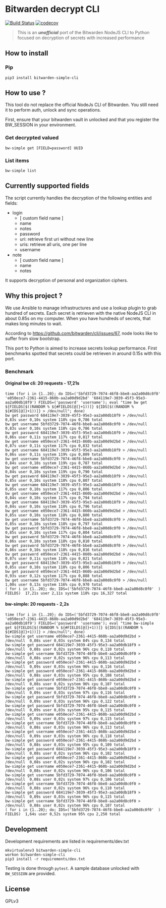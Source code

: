 # Bitwarden decrypt CLI
[![Build Status](https://travis-ci.org/mickaelperrin/bitwarden-decrypt-cli.png?branch=master)](https://travis-ci.org/mickaelperrin/bitwarden-decrypt-cli)
[![codecov](https://codecov.io/gh/mickaelperrin/bitwarden-decrypt-cli/branch/master/graph/badge.svg)](https://codecov.io/gh/mickaelperrin/bitwarden-decrypt-cli)

> This is an _**unofficial**_ port of the Bitwarden NodeJS CLI to Python 
> focused on decryption of secrets with increased performance

## How to install

### Pip
```
pip3 install bitwarden-simple-cli
```

## How to use ?

This tool do not replace the official NodeJs CLI of Bitwarden. You still need it to perform auth, unlock and sync operations.

First, ensure that your bitwarden vault in unlocked and that you register the BW_SESSION in your environment.

### Get decrypted valued
```
bw-simple get [FIELD=password] UUID
```
### List items
```
bw-simple list
```

## Currently supported fields

The script currently handles the decryption of the following entities and fields:

- login
    - [ custom field name ]
    - name
    - notes
    - password
    - uri: retrieve first uri without new line
    - uris: retrieve all uris, one per line
    - username
- note
    - [ custom field name ]
    - name
    - notes
    
It supports decryption of personal and organization ciphers.

## Why this project ?

We use Ansible to manage infrastructures and use a lookup plugin to grab hundred of secrets. Each secret is retrieven 
with the native NodeJS CLI in about 0.85s on my computer. When you have hundreds of secrets, that makes long minutes to wait.

According to https://github.com/bitwarden/cli/issues/67, node looks like to suffer from slow bootstrap.

This port to Python is aimed to increase secrets lookup performance. First benchmarks spotted that secrets could be 
retrieven in around 0.15s with this port.

### Benchmark

#### Original bw cli: 20 requests - 17,21s
```
time (for i in {1..20}; do IDS=('5bfd3729-7074-46f8-bbe8-aa2a00d8c0f0' 'e050ece7-2361-4415-860b-aa2a00d9d2bd' '684119e7-3039-45f3-95e3-aa2a00db18f9') FIELDS=('password' 'username'); eval "time bw get ${FIELDS[$((RANDOM % ${#FIELDS[@]}+1))]} ${IDS[$((RANDOM % ${#IDS[@]}+1))]} > /dev/null"; done)
bw get password 684119e7-3039-45f3-95e3-aa2a00db18f9 > /dev/null  0,83s user 0,10s system 118% cpu 0,786 total
bw get username 5bfd3729-7074-46f8-bbe8-aa2a00d8c0f0 > /dev/null  0,83s user 0,10s system 118% cpu 0,786 total
bw get password 684119e7-3039-45f3-95e3-aa2a00db18f9 > /dev/null  0,86s user 0,11s system 117% cpu 0,817 total
bw get username e050ece7-2361-4415-860b-aa2a00d9d2bd > /dev/null  0,87s user 0,11s system 117% cpu 0,832 total
bw get username 684119e7-3039-45f3-95e3-aa2a00db18f9 > /dev/null  0,86s user 0,11s system 119% cpu 0,809 total
bw get username 5bfd3729-7074-46f8-bbe8-aa2a00d8c0f0 > /dev/null  0,84s user 0,10s system 119% cpu 0,787 total
bw get username e050ece7-2361-4415-860b-aa2a00d9d2bd > /dev/null  0,84s user 0,10s system 119% cpu 0,790 total
bw get password 684119e7-3039-45f3-95e3-aa2a00db18f9 > /dev/null  0,85s user 0,10s system 118% cpu 0,807 total
bw get username 684119e7-3039-45f3-95e3-aa2a00db18f9 > /dev/null  0,85s user 0,10s system 117% cpu 0,806 total
bw get username e050ece7-2361-4415-860b-aa2a00d9d2bd > /dev/null  0,84s user 0,10s system 117% cpu 0,794 total
bw get username 684119e7-3039-45f3-95e3-aa2a00db18f9 > /dev/null  0,84s user 0,10s system 118% cpu 0,796 total
bw get username e050ece7-2361-4415-860b-aa2a00d9d2bd > /dev/null  0,85s user 0,10s system 118% cpu 0,800 total
bw get username 5bfd3729-7074-46f8-bbe8-aa2a00d8c0f0 > /dev/null  0,85s user 0,10s system 118% cpu 0,797 total
bw get password 5bfd3729-7074-46f8-bbe8-aa2a00d8c0f0 > /dev/null  0,85s user 0,10s system 117% cpu 0,804 total
bw get password 5bfd3729-7074-46f8-bbe8-aa2a00d8c0f0 > /dev/null  0,86s user 0,10s system 118% cpu 0,810 total
bw get password 5bfd3729-7074-46f8-bbe8-aa2a00d8c0f0 > /dev/null  0,86s user 0,10s system 118% cpu 0,816 total
bw get password e050ece7-2361-4415-860b-aa2a00d9d2bd > /dev/null  0,87s user 0,11s system 118% cpu 0,821 total
bw get password 684119e7-3039-45f3-95e3-aa2a00db18f9 > /dev/null  0,85s user 0,10s system 118% cpu 0,806 total
bw get password e050ece7-2361-4415-860b-aa2a00d9d2bd > /dev/null  0,93s user 0,12s system 117% cpu 0,888 total
bw get username 5bfd3729-7074-46f8-bbe8-aa2a00d8c0f0 > /dev/null  1,00s user 0,13s system 116% cpu 0,970 total
( for i in {1..20}; do; IDS=('5bfd3729-7074-46f8-bbe8-aa2a00d8c0f0'  ) FIELDS)  17,21s user 2,11s system 118% cpu 16,327 total
```


#### bw-simple: 20 requests - 2,2s

```
time (for i in {1..20}; do IDS=('5bfd3729-7074-46f8-bbe8-aa2a00d8c0f0' 'e050ece7-2361-4415-860b-aa2a00d9d2bd' '684119e7-3039-45f3-95e3-aa2a00db18f9') FIELDS=('password' 'username'); eval "time bw-simple get ${FIELDS[$((RANDOM % ${#FIELDS[@]}+1))]} ${IDS[$((RANDOM % ${#IDS[@]}+1))]} > /dev/null"; done)
bw-simple get username e050ece7-2361-4415-860b-aa2a00d9d2bd > /dev/null  0,08s user 0,03s system 84% cpu 0,134 total
bw-simple get password 684119e7-3039-45f3-95e3-aa2a00db18f9 > /dev/null  0,08s user 0,02s system 96% cpu 0,110 total
bw-simple get username 5bfd3729-7074-46f8-bbe8-aa2a00d8c0f0 > /dev/null  0,08s user 0,02s system 96% cpu 0,113 total
bw-simple get password e050ece7-2361-4415-860b-aa2a00d9d2bd > /dev/null  0,09s user 0,03s system 96% cpu 0,116 total
bw-simple get password e050ece7-2361-4415-860b-aa2a00d9d2bd > /dev/null  0,08s user 0,03s system 95% cpu 0,108 total
bw-simple get password e050ece7-2361-4415-860b-aa2a00d9d2bd > /dev/null  0,08s user 0,02s system 96% cpu 0,107 total
bw-simple get username 5bfd3729-7074-46f8-bbe8-aa2a00d8c0f0 > /dev/null  0,09s user 0,03s system 97% cpu 0,116 total
bw-simple get password 5bfd3729-7074-46f8-bbe8-aa2a00d8c0f0 > /dev/null  0,09s user 0,03s system 96% cpu 0,122 total
bw-simple get password 5bfd3729-7074-46f8-bbe8-aa2a00d8c0f0 > /dev/null  0,09s user 0,03s system 95% cpu 0,115 total
bw-simple get username e050ece7-2361-4415-860b-aa2a00d9d2bd > /dev/null  0,09s user 0,03s system 97% cpu 0,115 total
bw-simple get username 5bfd3729-7074-46f8-bbe8-aa2a00d8c0f0 > /dev/null  0,08s user 0,03s system 96% cpu 0,113 total
bw-simple get username e050ece7-2361-4415-860b-aa2a00d9d2bd > /dev/null  0,09s user 0,03s system 96% cpu 0,118 total
bw-simple get password e050ece7-2361-4415-860b-aa2a00d9d2bd > /dev/null  0,08s user 0,03s system 95% cpu 0,109 total
bw-simple get password 684119e7-3039-45f3-95e3-aa2a00db18f9 > /dev/null  0,08s user 0,02s system 96% cpu 0,102 total
bw-simple get password e050ece7-2361-4415-860b-aa2a00d9d2bd > /dev/null  0,08s user 0,02s system 96% cpu 0,102 total
bw-simple get username e050ece7-2361-4415-860b-aa2a00d9d2bd > /dev/null  0,08s user 0,02s system 96% cpu 0,106 total
bw-simple get username 5bfd3729-7074-46f8-bbe8-aa2a00d8c0f0 > /dev/null  0,08s user 0,02s system 97% cpu 0,106 total
bw-simple get username 5bfd3729-7074-46f8-bbe8-aa2a00d8c0f0 > /dev/null  0,08s user 0,02s system 96% cpu 0,110 total
bw-simple get password 684119e7-3039-45f3-95e3-aa2a00db18f9 > /dev/null  0,09s user 0,03s system 96% cpu 0,115 total
bw-simple get username 5bfd3729-7074-46f8-bbe8-aa2a00d8c0f0 > /dev/null  0,08s user 0,02s system 96% cpu 0,107 total
( for i in {1..20}; do; IDS=('5bfd3729-7074-46f8-bbe8-aa2a00d8c0f0'  ) FIELDS)  1,64s user 0,52s system 95% cpu 2,250 total
```

## Development

Development requirements are listed in requirements/dev.txt

```
mkvirtualenv3 bitwarden-simple-cli
workon bitwarden-simple-cli
pip3 install -r requirements/dev.txt
```

Testing is done through `pytest`. A sample database unlocked with `BW_SESSION` are provided.

## License

GPLv3
